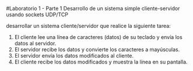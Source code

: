 #Laboratorio 1 - Parte 1
Desarrollo de un sistema simple cliente-servidor usando sockets UDP/TCP

desarrollar un sistema cliente/servidor que realice la siguiente
tarea:
1. El cliente lee una línea de caracteres (datos) de su teclado y envía los datos
al servidor.
2. El servidor recibe los datos y convierte los caracteres a mayúsculas.
3. El servidor envía los datos modificados al cliente.
4. El cliente recibe los datos modificados y muestra la línea en su pantalla.